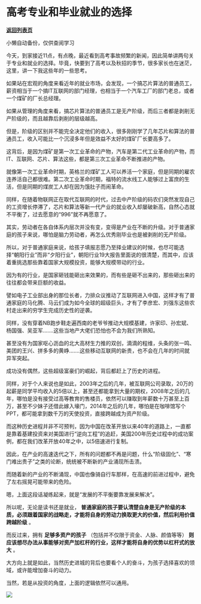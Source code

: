 # 高考专业和毕业就业的选择

[**返回列表页**](/gzh/政事堂2019)

小懒自动备份，仅供查阅学习

  

今天，到家接近11点，有点晚，最近看到高考事故频繁的新闻，因此简单讲两句关于专业和就业的选择。毕竟，快要到了高考以及秋招的季节，很多家长也在迷茫，这里，讲一下我这些年的一些思考。

  

如果站在宏观的角度来看近年的就业市场，会发现，一个搞芯片算法的普通员工，薪资相当于一个搞IT互联网的部门经理，也相当于一个汽车工厂的部门老总，或者一个煤矿的厂长总经理。

  

如果从管理的角度来看，搞芯片算法的普通员工是无产阶级，而后三者都是剥削无产阶级的，而且越靠后剥削的层级越高。

  

但是，阶级的区别并不能完全决定他们的收入，很多刚刚学了几年芯片和算法的普通员工，收入可能比一个沉浸多年但是效益不太好的煤矿厂长要高多了。

  

这背后，是因为煤矿是第一次工业革命的产物，汽车是第二代工业革命的产物，而IT、互联网、芯片、算法这些，都是第三次工业革命不断推进的产物。

  

就像第一次工业革命时期，英格兰的煤矿工人可以养活一个家庭，但是同期的雇农连养活自己都很难。第二次工业革命时期，福特的流水线工人能够过上富庶的生活，但是同期的煤炭工人却在因为饿肚子而闹革命。

  

同样，在随着物联网正在取代互联网的时代，过去中产阶级的码农们突然发现自己的工资增长停滞了，芯片和算法等新一代产业的就业收入却屡破新高，自然心态就不平衡了，过去愿意的“996”就不再愿意了。

  

其实，劳动者在各自体系内层次并没有变，变得是产业在不断的升级。对于普通家庭的孩子来说，哪怕是脑力劳动者，再怎么优秀刚毕业也是被剥削的无产阶级。

  

所以，对于普通家庭来说，给孩子填报志愿乃至择业建议的时候，也尽可能选择“朝阳行业”而非“夕阳行业”，朝阳行业19大报告里面说的很清楚，而其中，应该着重挑选那些靠着国家大规模投资，能够大规模带动的行业。

  

因为有的行业，是国家砸钱能砸出来效果的，而有些是砸不出来的，那些砸出来的往往都会带来巨额的收益。

  

譬如电子工业部出身的那位长者，力排众议推动了互联网进入中国，这样才有了普通家庭的马化腾、马云们成为如今全球的超级巨头，才有了李彦宏、刘强东这些农村走出来的穷学生完成历史性的逆袭。

  

同样，没有穿着NB跑步鞋走遍西南的老爷爷推动大规模基建，许家印、孙宏斌、杨国强、吴亚军.......这些当地产大佬们恐怕也不会为我们所熟知。

  

甚至没有为国家呕心沥血的北大高材生力推的双创，滴滴的程维，头条的张一鸣、美团的王兴、拼多多的黄峥.......这些移动互联网的新贵，也不会在几年的时间就异军突起。

  

成功没有偶然，这些超级富豪们的崛起，背后都赶上了历史的进程。

  

同样，对于个人来说也是如此，2003年之后的几年，被互联网公司录取，20万的起薪是同学平均收入的5倍以上，甚至还都能拿到大量的期权，2008年之后的几年，哪怕是没有接受过高等教育的售楼员，依然可以赚取到年薪数十万甚至上百万，甚至不少妹子还借此嫁入壕门，2014年之后的几年，哪怕是在咖啡馆写个PPT，都可能拿到数千万的天使投资，直接跨越成为资产阶级。

  

而这种历史进程并非不可预判，因为中国在改革开放以来40年的道路上，一直都是靠着基建投资来对美国进行“逆向工程”的追赶，美国200年历史过程中的成功案例，都在我们改革开放40年之中，以5倍速进行复制。

  

因此，在产业的高速迭代之下，所有的问题都不再是问题，什么“阶级固化”、“寒门难出贵子”之类的论断，统统被不断新的产业涌现所击溃。

  

而随着新的产业的不断涌现，中国也像骑自行车那样，在高速的前进过程中，避免了左右摇晃可能带来的危险。

  

嗯，上面这段话凝练起来，就是“发展的不平衡要靠发展来解决”。

  

所以呢，无论是读书还是就业，
**普通家庭的孩子要认清楚自身是无产阶级的本质，必须跟着国家的战略走，才能将自身的劳动力换取更大的价值，然后利用价值跨越阶级** 。

  

而反过来，拥有 **足够多资产的孩子** （包括并不仅限于资金、人脉、颜值等等）
**则应该想尽办法从事能够对资产加杠杆的行业，这样才能将自身的优势以杠杆式的放大** 。

  

大方向上就是如此，当然历史进城的背后也要看个人的奋斗，为孩子选择喜欢的领域，或许能增加奋斗的动力。

  

当然，若是从投资的角度，上面的逻辑依然可以通用。

  

![](https://mmbiz.qpic.cn/mmbiz_jpg/rxhS23yu8cMiatPvp0VIcSMibKUkTa4icp7AVT3HXAXydE25AT4ExJ5oTmvpq95aKo2xxu1XaJODX39BQVsSMxlvg/640?wx_fmt=jpeg)

